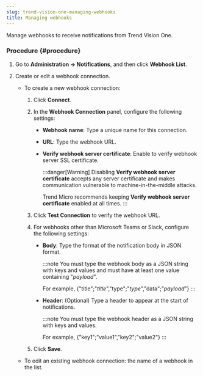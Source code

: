 ```yaml
---
slug: trend-vision-one-managing-webhooks
title: Managing webhooks
---
```


Manage webhooks to receive notifications from Trend Vision One.

### Procedure {#procedure}

1.  Go to **Administration → Notifications**, and then click **Webhook List**.

2.  Create or edit a webhook connection.

    - To create a new webhook connection:

      1.  Click **Connect**.

      2.  In the **Webhook Connection** panel, configure the following settings:

          - **Webhook name**: Type a unique name for this connection.

          - **URL**: Type the webhook URL.

          - **Verify webhook server certificate**: Enable to verify webhook server SSL certificate.

            :::danger[Warning]
            Disabling **Verify webhook server certificate** accepts any server certificate and makes communication vulnerable to machine-in-the-middle attacks.

            Trend Micro recommends keeping **Verify webhook server certificate** enabled at all times.
            :::

      3.  Click **Test Connection** to verify the webhook URL.

      4.  For webhooks other than Microsoft Teams or Slack, configure the following settings:

          - **Body**: Type the format of the notification body in JSON format.

            :::note
            You must type the webhook body as a JSON string with keys and values and must have at least one value containing "$payload$".

            For example, {"title";"$title$","type";"$type$","data";"$payload$"}
            :::

          - **Header**: (Optional) Type a header to appear at the start of notifications.

            :::note
            You must type the webhook header as a JSON string with keys and values.

            For example, {"key1";"value1","key2";"value2"}
            :::

      5.  Click **Save**.

    - To edit an existing webhook connection: the name of a webhook in the list.
